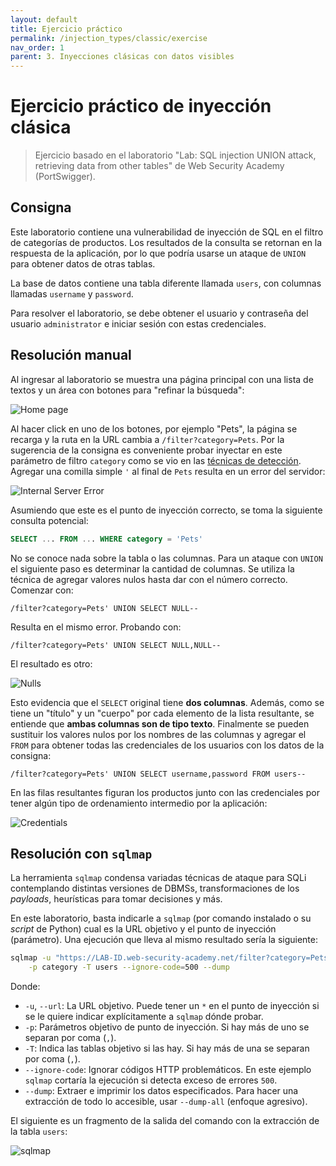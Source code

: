 ```yaml
---
layout: default
title: Ejercicio práctico
permalink: /injection_types/classic/exercise
nav_order: 1
parent: 3. Inyecciones clásicas con datos visibles
---
```


# Ejercicio práctico de inyección clásica

> Ejercicio basado en el laboratorio "Lab: SQL injection UNION attack, retrieving data from other tables" de Web Security Academy (PortSwigger).

## Consigna

Este laboratorio contiene una vulnerabilidad de inyección de SQL en el filtro de categorías de productos. Los resultados de la consulta se retornan en la respuesta de la aplicación, por lo que podría usarse un ataque de `UNION` para obtener datos de otras tablas.

La base de datos contiene una tabla diferente llamada `users`, con columnas llamadas `username` y `password`.

Para resolver el laboratorio, se debe obtener el usuario y contraseña del usuario `administrator` e iniciar sesión con estas credenciales.

## Resolución manual

Al ingresar al laboratorio se muestra una página principal con una lista de textos y un área con botones para "refinar la búsqueda":

![Home page](/sqli-en-la-practica/assets/classic_ex_1.png)

Al hacer click en uno de los botones, por ejemplo "Pets", la página se recarga y la ruta en la URL cambia a `/filter?category=Pets`. Por la sugerencia de la consigna es conveniente probar inyectar en este parámetro de filtro `category` como se vio en las [técnicas de detección](/sqli-en-la-practica/detection). Agregar una comilla simple `'` al final de `Pets` resulta en un error del servidor:

![Internal Server Error](/sqli-en-la-practica/assets/classic_ex_2.png)

Asumiendo que este es el punto de inyección correcto, se toma la siguiente consulta potencial:

```sql
SELECT ... FROM ... WHERE category = 'Pets'
```

No se conoce nada sobre la tabla o las columnas. Para un ataque con `UNION` el siguiente paso es determinar la cantidad de columnas. Se utiliza la técnica de agregar valores nulos hasta dar con el número correcto. Comenzar con:

```
/filter?category=Pets' UNION SELECT NULL--
```

Resulta en el mismo error. Probando con: 

```
/filter?category=Pets' UNION SELECT NULL,NULL--
```

El resultado es otro:

![Nulls](/sqli-en-la-practica/assets/classic_ex_3.png)

Esto evidencia que el `SELECT` original tiene **dos columnas**. Además, como se tiene un "título" y un "cuerpo" por cada elemento de la lista resultante, se entiende que **ambas columnas son de tipo texto**. Finalmente se pueden sustituir los valores nulos por los nombres de las columnas y agregar el `FROM` para obtener todas las credenciales de los usuarios con los datos de la consigna:

```
/filter?category=Pets' UNION SELECT username,password FROM users--
```

En las filas resultantes figuran los productos junto con las credenciales por tener algún tipo de ordenamiento intermedio por la aplicación:

![Credentials](/sqli-en-la-practica/assets/classic_ex_4.png)

## Resolución con `sqlmap`

La herramienta `sqlmap` condensa variadas técnicas de ataque para SQLi contemplando distintas versiones de DBMSs, transformaciones de los *payloads*, heurísticas para tomar decisiones y más.

En este laboratorio, basta indicarle a `sqlmap` (por comando instalado o su *script* de Python) cual es la URL objetivo y el punto de inyección (parámetro). Una ejecución que lleva al mismo resultado sería la siguiente:

```bash
sqlmap -u "https://LAB-ID.web-security-academy.net/filter?category=Pets" \
    -p category -T users --ignore-code=500 --dump
```

Donde:
- `-u`, `--url`: La URL objetivo. Puede tener un `*` en el punto de inyección si se le quiere indicar explícitamente a `sqlmap` dónde probar.
- `-p`: Parámetros objetivo de punto de inyección. Si hay más de uno se separan por coma (`,`).
- `-T`: Indica las tablas objetivo si las hay. Si hay más de una se separan por coma (`,`).
- `--ignore-code`: Ignorar códigos HTTP problemáticos. En este ejemplo `sqlmap` cortaría la ejecución si detecta exceso de errores `500`.
- `--dump`: Extraer e imprimir los datos especificados. Para hacer una extracción de todo lo accesible, usar `--dump-all` (enfoque agresivo).

El siguiente es un fragmento de la salida del comando con la extracción de la tabla `users`:

![sqlmap](/sqli-en-la-practica/assets/classic_ex_5.png)

